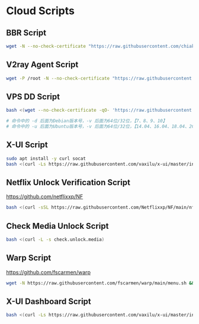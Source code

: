 # Cloud Scripts

## BBR Script

```bash
wget -N --no-check-certificate "https://raw.githubusercontent.com/chiakge/Linux-NetSpeed/master/tcp.sh" && chmod +x tcp.sh && ./tcp.sh
```

## V2ray Agent Script

```bash
wget -P /root -N --no-check-certificate "https://raw.githubusercontent.com/mack-a/v2ray-agent/master/install.sh" && chmod 700 /root/install.sh && /root/install.sh
```

## VPS DD Script

```bash
bash <(wget --no-check-certificate -qO- 'https://raw.githubusercontent.com/MoeClub/Note/master/InstallNET.sh') -d 9 -v 64 -p Xy12345678

# 命令中的 -d 后面为Debian版本号，-v 后面为64位/32位，【7、8、9、10】
# 命令中的 -u 后面为Ubuntu版本号，-v 后面为64位/32位，【14.04、16.04、18.04、20.04】
```

## X-UI Script

```bash
sudo apt install -y curl socat
bash <(curl -Ls https://raw.githubusercontent.com/vaxilu/x-ui/master/install.sh)
```

## Netflix Unlock Verification Script

https://github.com/netflixxp/NF

```bash
bash <(curl -sSL https://raw.githubusercontent.com/Netflixxp/NF/main/nf.sh)
```

## Check Media Unlock Script

```bash
bash <(curl -L -s check.unlock.media)
```

## Warp Script

https://github.com/fscarmen/warp

```bash
wget -N https://raw.githubusercontent.com/fscarmen/warp/main/menu.sh && bash menu.sh
```

## X-UI Dashboard Script

```bash
bash <(curl -Ls https://raw.githubusercontent.com/vaxilu/x-ui/master/install.sh)
```

